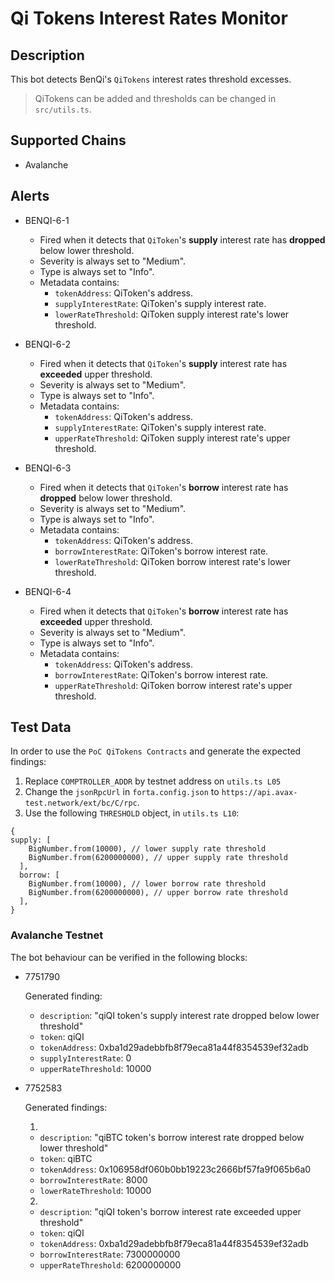 # Qi Tokens Interest Rates Monitor

## Description

This bot detects BenQi's `QiTokens` interest rates threshold excesses.

> QiTokens can be added and thresholds can be changed in `src/utils.ts`.

## Supported Chains

- Avalanche

## Alerts

- BENQI-6-1

  - Fired when it detects that `QiToken`'s **supply** interest rate has **dropped** below lower threshold.
  - Severity is always set to "Medium".
  - Type is always set to "Info".
  - Metadata contains:
    - `tokenAddress`: QiToken's address.
    - `supplyInterestRate`: QiToken's supply interest rate.
    - `lowerRateThreshold`: QiToken supply interest rate's lower threshold.

- BENQI-6-2

  - Fired when it detects that `QiToken`'s **supply** interest rate has **exceeded** upper threshold.
  - Severity is always set to "Medium".
  - Type is always set to "Info".
  - Metadata contains:
    - `tokenAddress`: QiToken's address.
    - `supplyInterestRate`: QiToken's supply interest rate.
    - `upperRateThreshold`: QiToken supply interest rate's upper threshold.

- BENQI-6-3

  - Fired when it detects that `QiToken`'s **borrow** interest rate has **dropped** below lower threshold.
  - Severity is always set to "Medium".
  - Type is always set to "Info".
  - Metadata contains:
    - `tokenAddress`: QiToken's address.
    - `borrowInterestRate`: QiToken's borrow interest rate.
    - `lowerRateThreshold`: QiToken borrow interest rate's lower threshold.

- BENQI-6-4
  - Fired when it detects that `QiToken`'s **borrow** interest rate has **exceeded** upper threshold.
  - Severity is always set to "Medium".
  - Type is always set to "Info".
  - Metadata contains:
    - `tokenAddress`: QiToken's address.
    - `borrowInterestRate`: QiToken's borrow interest rate.
    - `upperRateThreshold`: QiToken borrow interest rate's upper threshold.

## Test Data

In order to use the `PoC QiTokens Contracts` and generate the expected findings:

1. Replace `COMPTROLLER_ADDR` by testnet address on `utils.ts L05`
2. Change the `jsonRpcUrl` in `forta.config.json` to `https://api.avax-test.network/ext/bc/C/rpc`.
3. Use the following `THRESHOLD` object, in `utils.ts L10`:

```
{
supply: [
    BigNumber.from(10000), // lower supply rate threshold
    BigNumber.from(6200000000), // upper supply rate threshold
  ],
  borrow: [
    BigNumber.from(10000), // lower borrow rate threshold
    BigNumber.from(6200000000), // upper borrow rate threshold
  ],
}
```

### Avalanche Testnet

The bot behaviour can be verified in the following blocks:

- 7751790

  Generated finding:

  - `description`: "qiQI token's supply interest rate dropped below lower threshold"
  - `token`: qiQI
  - `tokenAddress`: 0xba1d29adebbfb8f79eca81a44f8354539ef32adb
  - `supplyInterestRate`: 0
  - `upperRateThreshold`: 10000

- 7752583

  Generated findings:

  1.

  - `description`: "qiBTC token's borrow interest rate dropped below lower threshold"
  - `token`: qiBTC
  - `tokenAddress`: 0x106958df060b0bb19223c2666bf57fa9f065b6a0
  - `borrowInterestRate`: 8000
  - `lowerRateThreshold`: 10000

  2.

  - `description`: "qiQI token's borrow interest rate exceeded upper threshold"
  - `token`: qiQI
  - `tokenAddress`: 0xba1d29adebbfb8f79eca81a44f8354539ef32adb
  - `borrowInterestRate`: 7300000000
  - `upperRateThreshold`: 6200000000
